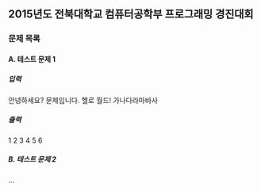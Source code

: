 ## 2015년도 전북대학교 컴퓨터공학부 프로그래밍 경진대회

### 문제 목록

#### A. 테스트 문제 1

##### 입력

안녕하세요? 문제입니다. 헬로 월드!
가나다라마바사

##### 출력

1 2
3 4
5 6

##### B. 테스트 문제 2

...
